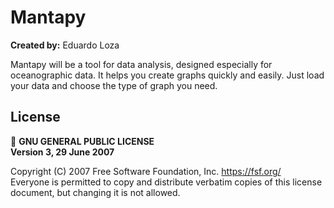 # **Mantapy**  

**Created by:** Eduardo Loza  

Mantapy will be a tool for data analysis, designed especially for oceanographic data. It helps you create graphs quickly and easily. Just load your data and choose the type of graph you need.  

## **License**  

📜 **GNU GENERAL PUBLIC LICENSE**  
**Version 3, 29 June 2007**  

Copyright (C) 2007 Free Software Foundation, Inc. <https://fsf.org/>  
Everyone is permitted to copy and distribute verbatim copies of this license document, but changing it is not allowed.  
